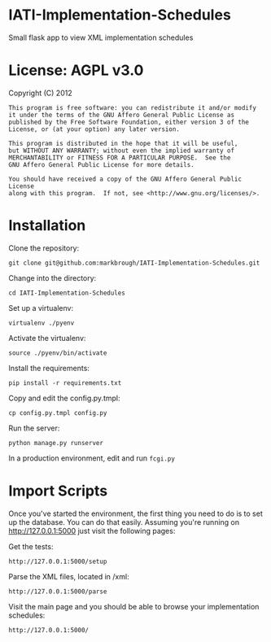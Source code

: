 IATI-Implementation-Schedules
=============================

Small flask app to view XML implementation schedules

License: AGPL v3.0
==================

Copyright (C) 2012

    This program is free software: you can redistribute it and/or modify
    it under the terms of the GNU Affero General Public License as
    published by the Free Software Foundation, either version 3 of the
    License, or (at your option) any later version.

    This program is distributed in the hope that it will be useful,
    but WITHOUT ANY WARRANTY; without even the implied warranty of
    MERCHANTABILITY or FITNESS FOR A PARTICULAR PURPOSE.  See the
    GNU Affero General Public License for more details.

    You should have received a copy of the GNU Affero General Public License
    along with this program.  If not, see <http://www.gnu.org/licenses/>.

Installation
============

Clone the repository:

    git clone git@github.com:markbrough/IATI-Implementation-Schedules.git

Change into the directory:

    cd IATI-Implementation-Schedules

Set up a virtualenv:

    virtualenv ./pyenv

Activate the virtualenv:

    source ./pyenv/bin/activate

Install the requirements:

    pip install -r requirements.txt

Copy and edit the config.py.tmpl:

    cp config.py.tmpl config.py

Run the server:

    python manage.py runserver

In a production environment, edit and run `fcgi.py`

Import Scripts
==============

Once you've started the environment, the first thing you need to do is to set up the database. You can do that easily. Assuming you're running on http://127.0.0.1:5000 just visit the following pages:

Get the tests:

    http://127.0.0.1:5000/setup

Parse the XML files, located in /xml: 

    http://127.0.0.1:5000/parse

Visit the main page and you should be able to browse your implementation schedules: 

    http://127.0.0.1:5000/
